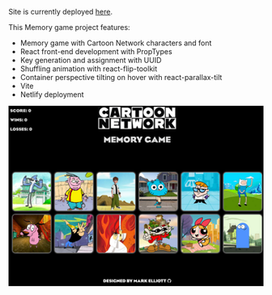 Site is currently deployed [here](https://mark-elliott5-memory-game.netlify.app/).

This Memory game project features:

- Memory game with Cartoon Network characters and font
- React front-end development with PropTypes
- Key generation and assignment with UUID
- Shuffling animation with react-flip-toolkit
- Container perspective tilting on hover with react-parallax-tilt
- Vite
- Netlify deployment

![memory-game](images/memory-game.jpg)
